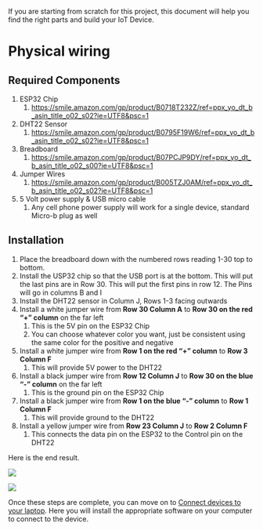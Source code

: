 If you are starting from scratch for this project, this document will help you find the right parts and build your IoT Device.

# Physical wiring

## Required Components

1.  ESP32 Chip
    1.  <https://smile.amazon.com/gp/product/B0718T232Z/ref=ppx_yo_dt_b_asin_title_o02_s02?ie=UTF8&psc=1>
2.  DHT22 Sensor
    1.  <https://smile.amazon.com/gp/product/B0795F19W6/ref=ppx_yo_dt_b_asin_title_o02_s02?ie=UTF8&psc=1>
3.  Breadboard
    1.  <https://smile.amazon.com/gp/product/B07PCJP9DY/ref=ppx_yo_dt_b_asin_title_o02_s00?ie=UTF8&psc=1>
4.  Jumper Wires
    1.  <https://smile.amazon.com/gp/product/B005TZJ0AM/ref=ppx_yo_dt_b_asin_title_o02_s02?ie=UTF8&psc=1>
5.  5 Volt power supply & USB micro cable
    1.  Any cell phone power supply will work for a single device, standard Micro-b plug as well

## Installation

1.  Place the breadboard down with the numbered rows reading 1-30 top to bottom.
2.  Install the USP32 chip so that the USB port is at the bottom. This will put the last pins are in Row 30. This will put the first pins in row 12. The Pins will go in columns B and I
3.  Install the DHT22 sensor in Column J, Rows 1-3 facing outwards
4.  Install a white jumper wire from **Row 30 Column A** to **Row 30 on the red “+” column** on the far left
    1.  This is the 5V pin on the ESP32 Chip
    2.  You can choose whatever color you want, just be consistent using the same color for the positive and negative
5.  Install a white jumper wire from **Row 1 on the red “+” column** to **Row 3 Column F**
    1.  This will provide 5V power to the DHT22
6.  Install a black jumper wire from **Row 12 Column J** to **Row 30 on the blue “-” column** on the far left
    1.  This is the ground pin on the ESP32 Chip
7.  Install a black jumper wire from **Row 1 on the blue “-” column** to **Row 1 Column F**
    1.  This will provide ground to the DHT22
8.  Install a yellow jumper wire from **Row 23 Column J** to **Row 2 Column F**
    1.  This connects the data pin on the ESP32 to the Control pin on the DHT22

Here is the end result.

![](../images/IoT_device_top_view.png)

![](../images/IoT_device_side_view.png)

Once these steps are complete, you can move on to [Connect devices to your laptop](Connect%20devices%20to%20your%20laptop.md). Here you will install the appropriate software on your computer to connect to the device.
